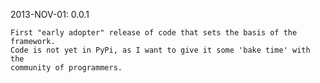 2013-NOV-01:  0.0.1
    
    First "early adopter" release of code that sets the basis of the framework.
    Code is not yet in PyPi, as I want to give it some 'bake time' with the
    community of programmers.
